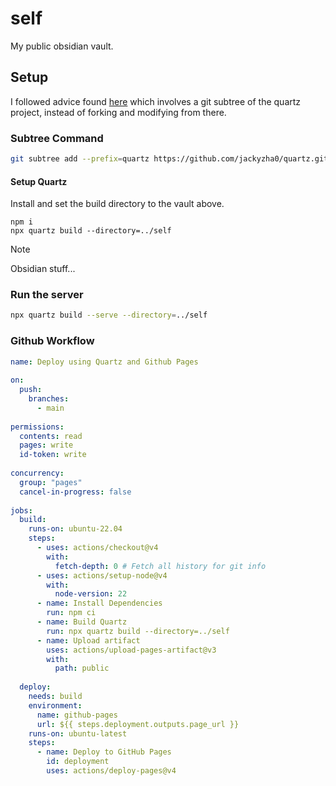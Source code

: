 # self

My public obsidian vault.

## Setup

I followed advice found [here](https://oliverfalvai.com/evergreen/my-quartz-+-obsidian-note-publishing-setup) which involves a git subtree of the quartz project, instead of forking and modifying from there.

### Subtree Command

```sh
git subtree add --prefix=quartz https://github.com/jackyzha0/quartz.git v4 --squash
```

#### Setup Quartz

Install and set the build directory to the vault above.

```
npm i
npx quartz build --directory=../self
```

> [!NOTE]
> Obsidian stuff...

### Run the server

```sh
npx quartz build --serve --directory=../self
```

### Github Workflow

```yaml
name: Deploy using Quartz and Github Pages
 
on:
  push:
    branches:
      - main
 
permissions:
  contents: read
  pages: write
  id-token: write
 
concurrency:
  group: "pages"
  cancel-in-progress: false
 
jobs:
  build:
    runs-on: ubuntu-22.04
    steps:
      - uses: actions/checkout@v4
        with:
          fetch-depth: 0 # Fetch all history for git info
      - uses: actions/setup-node@v4
        with:
          node-version: 22
      - name: Install Dependencies
        run: npm ci
      - name: Build Quartz
        run: npx quartz build --directory=../self
      - name: Upload artifact
        uses: actions/upload-pages-artifact@v3
        with:
          path: public
 
  deploy:
    needs: build
    environment:
      name: github-pages
      url: ${{ steps.deployment.outputs.page_url }}
    runs-on: ubuntu-latest
    steps:
      - name: Deploy to GitHub Pages
        id: deployment
        uses: actions/deploy-pages@v4

```
